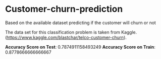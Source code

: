 # Customer-churn-prediction
Based on the available dataset predicting if the customer will churn or not

The data set for this classification problem is taken from Kaggle.(https://www.kaggle.com/blastchar/telco-customer-churn).

**Accuracy Score on Test**: 0.7874911158493249
**Accuracy Score on Train**: 0.8778666666666667
